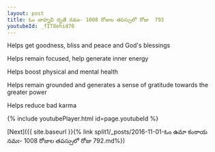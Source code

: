 ```yaml
---
layout: post
title: ఓం జాహ్నవి దృతే నమః- 1008 రోజుల తపస్సులో రోజు  793
youtubeId: _fIT8ehid70
---
```

 
 
Helps get goodness, bliss and peace and God's blessings
 
Helps remain focused, help generate inner energy 
 
Helps boost physical and mental health 
 
Helps remain grounded and generates a sense of gratitude towards the greater power 
 
Helps reduce bad karma
 
 
 
 


{% include youtubePlayer.html id=page.youtubeId %}
 
[Next]({{ site.baseurl }}{% link  split1/_posts/2016-11-01-ఓం ఉమా కంఠాయ నమః- 1008 రోజుల తపస్సులో రోజు  792.md%})
 
